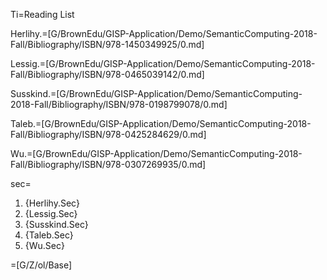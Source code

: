 Ti=Reading List

Herlihy.=[G/BrownEdu/GISP-Application/Demo/SemanticComputing-2018-Fall/Bibliography/ISBN/978-1450349925/0.md]

Lessig.=[G/BrownEdu/GISP-Application/Demo/SemanticComputing-2018-Fall/Bibliography/ISBN/978-0465039142/0.md]

Susskind.=[G/BrownEdu/GISP-Application/Demo/SemanticComputing-2018-Fall/Bibliography/ISBN/978-0198799078/0.md]

Taleb.=[G/BrownEdu/GISP-Application/Demo/SemanticComputing-2018-Fall/Bibliography/ISBN/978-0425284629/0.md]

Wu.=[G/BrownEdu/GISP-Application/Demo/SemanticComputing-2018-Fall/Bibliography/ISBN/978-0307269935/0.md]

sec=<ol><li>{Herlihy.Sec}<li>{Lessig.Sec}<li>{Susskind.Sec}<li>{Taleb.Sec}<li>{Wu.Sec}</ol> 

=[G/Z/ol/Base]
